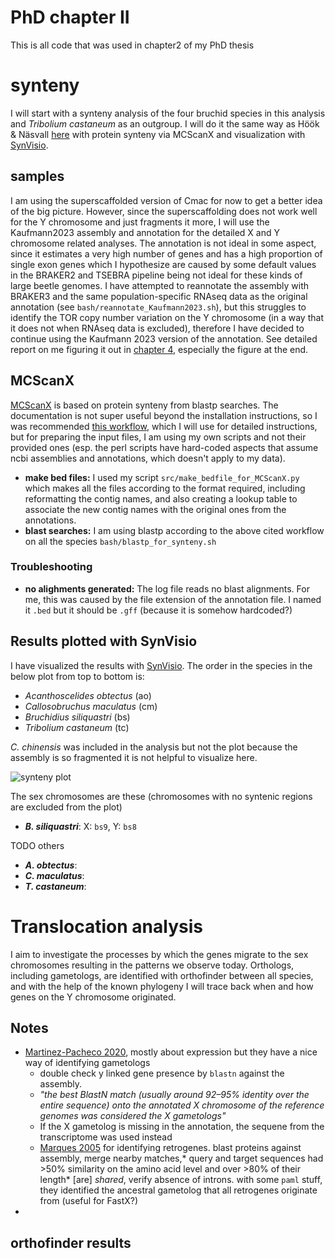 # PhD chapter II
This is all code that was used in chapter2 of my PhD thesis

# synteny

I will start with a synteny analysis of the four bruchid species in this analysis and *Tribolium castaneum* as an outgroup. I will do it the same way as Höök & Näsvall [here](https://doi.org/10.1007/s10577-023-09713-z) with protein synteny via MCScanX and visualization with [SynVisio](https://synvisio.github.io/#/).

## samples

I am using the superscaffolded version of Cmac for now to get a better idea of the big picture. However, since the superscaffolding does not work well for the Y chromosome and just fragments it more, I will use the Kaufmann2023 assembly and annotation for the detailed X and Y chromosome related analyses. The annotation is not ideal in some aspect, since it estimates a very high number of genes and has a high proportion of single exon genes which I hypothesize are caused by some default values in the BRAKER2 and TSEBRA pipeline being not ideal for these kinds of large beetle genomes. I have attempted to reannotate the assembly with BRAKER3 and the same population-specific RNAseq data as the original annotation (see `bash/reannotate_Kaufmann2023.sh`), but this struggles to identify the TOR copy number variation on the Y chromosome (in a way that it does not when RNAseq data is excluded), therefore I have decided to continue using the Kaufmann 2023 version of the annotation. See detailed report on me figuring it out in [chapter 4](https://github.com/milena-t/PhD_chapter4/blob/main/mTOR_annotation/mTOR_notes.md), especially the figure at the end.

## MCScanX

[MCScanX](https://github.com/wyp1125/MCScanX) is based on protein synteny from blastp searches. The documentation is not super useful beyond the installation instructions, so I was recommended [this workflow](https://www.nature.com/articles/s41596-024-00968-2#Sec29), which I will use for detailed instructions, but for preparing the input files, I am using my own scripts and not their provided ones (esp. the perl scripts have hard-coded aspects that assume ncbi assemblies and annotations, which doesn't apply to my data).

* **make bed files:** I used my script `src/make_bedfile_for_MCScanX.py` which makes all the files according to the format required, including reformatting the contig names, and also creating a lookup table to associate the new contig names with the original ones from the annotations.
*  **blast searches:** I am using blastp according to the above cited workflow on all the species `bash/blastp_for_synteny.sh`  

### Troubleshooting

* **no alighments generated:** The log file reads no blast alignments. For me, this was caused by the file extension of the annotation file. I named it `.bed` but it should be `.gff` (because it is somehow hardcoded?)

## Results plotted with SynVisio

I have visualized the results with [SynVisio](https://synvisio.github.io/#/).
The order in the species in the below plot from top to bottom is:

* *Acanthoscelides obtectus* (ao)
* *Callosobruchus maculatus* (cm)
* *Bruchidius siliquastri* (bs)
* *Tribolium castaneum* (tc)
  
*C. chinensis* was included in the analysis but not the plot because the assembly is so fragmented it is not helpful to visualize here.

![synteny plot](data/images/synvisio_plot.png)

The sex chromosomes are these (chromosomes with no syntenic regions are excluded from the plot)

* ***B. siliquastri***: X: `bs9`, Y: `bs8`
  
TODO others

* ***A. obtectus***:
* ***C. maculatus***:
* ***T. castaneum***:

# Translocation analysis

I aim to investigate the processes by which the genes migrate to the sex chromosomes resulting in the patterns we observe today. Orthologs, including gametologs, are identified with orthofinder between all species, and with the help of the known phylogeny I will trace back when and how genes on the Y chromosome originated.

## Notes

* [Martinez-Pacheco 2020](https://academic.oup.com/gbe/article/12/11/2015/5892261), mostly about expression but they have a nice way of identifying gametologs
  * double check y linked gene presence by `blastn` against the assembly.
  * *"the best BlastN match (usually around 92–95% identity over the entire sequence) onto the annotated X chromosome of the reference genomes was considered the X gametologs"*
  * If the X gametolog is missing in the annotation, the sequene from the transcriptome was used instead
  * [Marques 2005](https://journals.plos.org/plosbiology/article?id=10.1371/journal.pbio.0030357) for identifying retrogenes. blast proteins against assembly, merge nearby matches,* query and target sequences had >50% similarity on the amino acid level and over >80% of their length* \[are\] *shared*, verify absence of introns. with some `paml` stuff, they identified the ancestral gametolog that all retrogenes originate from (useful for FastX?)
*  

## orthofinder results
